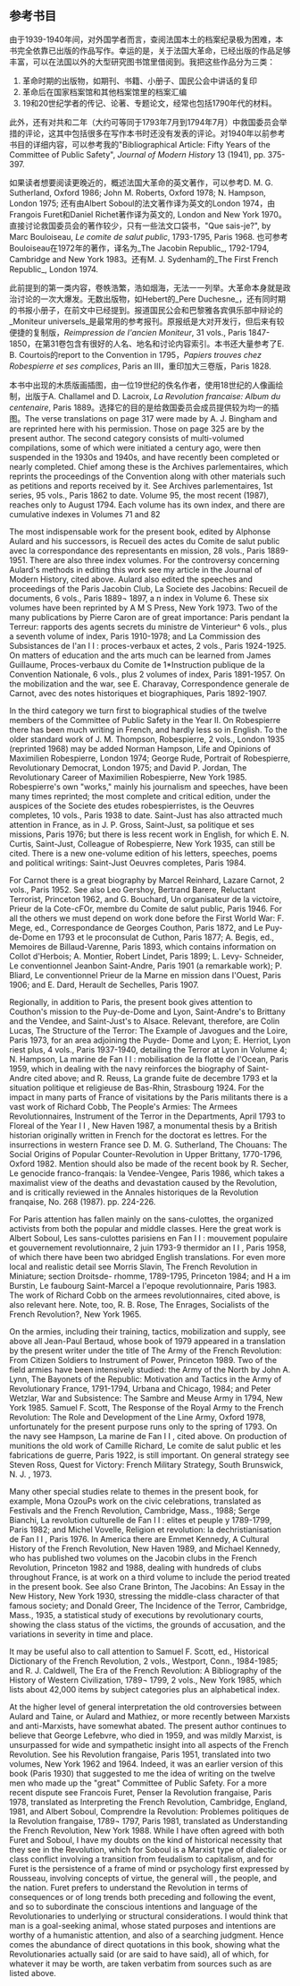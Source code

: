 ## 参考书目

由于1939-1940年间，对外国学者而言，查阅法国本土的档案纪录极为困难，本书完全依靠已出版的作品写作。幸运的是，关于法国大革命，已经出版的作品足够丰富，可以在法国以外的大型研究图书馆里借阅到。我把这些作品分为三类：
1. 革命时期的出版物，如期刊、书籍、小册子、国民公会中讲话的复印
1. 革命后在国家档案馆和其他档案馆里的档案汇编
1. 19和20世纪学者的传记、论著、专题论文，经常也包括1790年代的材料。

此外，还有对共和二年（大约可等同于1793年7月到1794年7月）中救国委员会举措的评论，这其中包括很多在写作本书时还没有发表的评论。对1940年以前参考书目的详细内容，可以参考我的"Bibliographical Article: Fifty Years of the Committee of Public Safety", _Journal of Modern History_ 13 (1941), pp. 375-397.

如果读者想要阅读更晚近的，概述法国大革命的英文著作，可以参考D. M. G. Sutherland, Oxford 1986; John M. Roberts, Oxford 1978; N. Hampson, London 1975; 还有由Albert Soboul的法文著作译为英文的London 1974，由Frangois Furet和Daniel Richet著作译为英文的, London and New York 1970。直接讨论救国委员会的著作较少，只有一些法文口袋书，"Que sais-je?", by Marc Bouloiseau, _Le comite de salut public_, 1793-1795, Paris 1968. 也可参考Bouloiseau在1972年的著作，译名为_The Jacobin Republic_, 1792-1794, Cambridge and New York 1983。还有M. J. Sydenham的_The First French Republic_, London 1974.

此前提到的第一类内容，卷帙浩繁，浩如烟海，无法一一列举。大革命本身就是政治讨论的一次大爆发。无数出版物，如Hebert的_Pere Duchesne_，还有同时期的书报小册子，在前文中已经提到。报道国民公会和巴黎雅各宾俱乐部中辩论的_Moniteur universels_是最常用的参考报刊。原报纸是大对开发行，但后来有较便捷的复制版，_Reimpression de I'ancien Moniteur_, 31 vols., Paris 1847-1850，在第31卷包含有很好的人名、地名和讨论内容索引。本书还大量参考了E. B. Courtois的report to the Convention in 1795，_Papiers trouves chez Robespierre et ses complices_, Paris an III，重印加大三卷版，Paris 1828.

本书中出现的木质版画插图，由一位19世纪的佚名作者，使用18世纪的人像画绘制，出版于A. Challamel and D. Lacroix, _La Revolution francaise: Album du centenaire_, Paris 1889。选择它的目的是给救国委员会成员提供较为均一的插图。The verse translations on page 317 were made by A. J. Bingham and are reprinted here with his permission. Those on page 325 are by the present author. The second category consists of multi-volumed compilations, some of which were initiated a century ago, were then suspended in the 1930s and 1940s, and have recently been completed or nearly completed. Chief among these is the Archives parlementaires, which reprints the proceedings of the Convention along with other materials such as petitions and reports received by it. See Archives parlementaires, 1st series, 95 vols., Paris 1862 to date. Volume 95, the most recent (1987), reaches only to August 1794. Each volume has its own index, and there are cumulative indexes in Volumes 71 and 82

The most indispensable work for the present book, edited by Alphonse Aulard and his successors, is Recueil des actes du Comite de salut public avec la correspondance des representants en mission, 28 vols., Paris 1889-1951. There are also three index volumes. For the controversy concerning Aulard's methods in editing this work see my article in the Journal of Modern History, cited above. Aulard also edited the speeches and proceedings of the Paris Jacobin Club, La Societe des Jacobins: Recueil de documents, 6 vols., Paris 1889¬ 1897, a n index in Volume 6. These six volumes have been reprinted by A M S Press, New York 1973. Two of the many publications by Pierre Caron are of great importance: Paris pendant la Terreur: rapports des agents secrets du ministre de Vinterieur^ 6 vols., plus a seventh volume of index, Paris 1910-1978; and La Commission des Subsistances de I'an I I : proces-verbaux et actes, 2 vols., Paris 1924-1925. On matters of education and the arts much can be learned from James Guillaume, Proces-verbaux du Comite de 1*Instruction publique de la Convention Nationale, 6 vols., plus 2 volumes of index, Paris 1891-1957. On the mobilization and the war, see E. Charavay, Correspondence generale de Carnot, avec des notes historiques et biographiques, Paris 1892-1907.

In the third category we turn first to biographical studies of the twelve members of the Committee of Public Safety in the Year II. On Robespierre there has been much writing in French, and hardly less so in English. To the older standard work of J. M. Thompson, Robespierre, 2 vols., London 1935 (reprinted 1968) may be added Norman Hampson, Life and Opinions of Maximilien Robespierre, London 1974; George Rude, Portrait of Robespierre, Revolutionary Democrat, London 1975; and David P. Jordan, The Revolutionary Career of Maximilien Robespierre, New York 1985. Robespierre's own "works," mainly his journalism and speeches, have been many times reprinted; the most complete and critical edition, under the auspices of the Societe des etudes robespierristes, is the Oeuvres completes, 10 vols., Paris 1938 to date. Saint-Just has also attracted much attention in France, as in J. P. Gross, Saint-Just, sa politique et ses missions, Paris 1976; but there is less recent work in English, for which E. N. Curtis, Saint-Just, Colleague of Robespierre, New York 1935, can still be cited. There is a new one-volume edition of his letters, speeches, poems and political writings: Saint-Just Oeuvres completes, Paris 1984.

For Carnot there is a great biography by Marcel Reinhard, Lazare Carnot, 2 vols., Paris 1952. See also Leo Gershoy, Bertrand Barere, Reluctant Terrorist, Princeton 1962, and G. Bouchard, Un organisateur de la victoire, Prieur de la Cote-cFOr, membre du Comite de salut public, Paris 1946. For all the others we must depend on work done before the First World War: F. Mege, ed., Correspondance de Georges Couthon, Paris 1872, and Le Puy-de-Dome en 1793 et le proconsulat de Cuthon, Paris 1877; A. Begis, ed., Memoires de Billaud-Varenne, Paris 1893, which contains information on Collot d'Herbois; A. Montier, Robert Lindet, Paris 1899; L. Levy- Schneider, Le conventionnel Jeanbon Saint-Andre, Paris 1901 (a remarkable work); P. Bliard, Le conventionnel Prieur de la Marne en mission dans I'Ouest, Paris 1906; and E. Dard, Herault de Sechelles, Paris 1907.

Regionally, in addition to Paris, the present book gives attention to Couthon's mission to the Puy-de-Dome and Lyon, Saint-Andre's to Brittany and the Vendee, and Saint-Just's to Alsace. Relevant, therefore, are Colin Lucas, The Structure of the Terror: The Example of Javogues and the Loire, Paris 1973, for an area adjoining the Puyde- Dome and Lyon; E. Herriot, Lyon riest plus, 4 vols., Paris 1937-1940, detailing the Terror at Lyon in Volume 4; N. Hampson, La marine de Fan I I : mobilisation de la flotte de l'Ocean, Paris 1959, which in dealing with the navy reinforces the biography of Saint-Andre cited above; and R. Reuss, La grande fuite de decembre 1793 et la situation politique et religieuse de Bas-Rhin, Strasbourg 1924. For the impact in many parts of France of visitations by the Paris militants there is a vast work of Richard Cobb, The People's Armies: The Armees Revolutionnaires, Instrument of the Terror in the Departments, April 1793 to Floreal of the Year I I , New Haven 1987, a monumental thesis by a British historian originally written in French for the doctorat es lettres. For the insurrections in western France see D. M. G. Sutherland, The Chouans: The Social Origins of Popular Counter-Revolution in Upper Brittany, 1770-1796, Oxford 1982. Mention should also be made of the recent book by R. Secher, Le genocide franco-franqais: la Vendee-Vengee, Paris 1986, which takes a maximalist view of the deaths and devastation caused by the Revolution, and is critically reviewed in the Annales historiques de la Revolution franqaise, No. 268 (1987). pp. 224-226.

For Paris attention has fallen mainly on the sans-culottes, the organized activists from both the popular and middle classes. Here the great work is Albert Soboul, Les sans-culottes parisiens en Fan I I : mouvement populaire et gouvernement revolutionnaire, 2 juin 1793-9 thermidor an I I , Paris 1958, of which there have been two abridged English translations. For even more local and realistic detail see Morris Slavin, The French Revolution in Miniature; section Droitsde- rhomme, 1789-1795, Princeton 1984; and H a im Burstin, Le faubourg Saint-Marcel a I'epoque revolutionnaire, Paris 1983. The work of Richard Cobb on the armees revolutionnaires, cited above, is also relevant here. Note, too, R. B. Rose, The Enrages, Socialists of the French Revolution?, New York 1965.

On the armies, including their training, tactics, mobilization and supply, see above all Jean-Paul Bertaud, whose book of 1979 appeared in a translation by the present writer under the title of The Army of the French Revolution: From Citizen Soldiers to Instrument of Power, Princeton 1989. Two of the field armies have been intensively studied: the Army of the North by John A. Lynn, The Bayonets of the Republic: Motivation and Tactics in the Army of Revolutionary France, 1791-1794, Urbana and Chicago, 1984; and Peter Wetzlar, War and Subsistence: The Sambre and Meuse Army in 1794, New York 1985. Samuel F. Scott, The Response of the Royal Army to the French Revolution: The Role and Development of the Line Army, Oxford 1978, unfortunately for the present purpose runs only to the spring of 1793. On the navy see Hampson, La marine de Fan I I , cited above. On production of munitions the old work of Camille Richard, Le comite de salut public et les fabrications de guerre, Paris 1922, is still important. On general strategy see Steven Ross, Quest for Victory: French Military Strategy, South Brunswick, N. J. , 1973.

Many other special studies relate to themes in the present book, for example, Mona OzouPs work on the civic celebrations, translated as Festivals and the French Revolution, Cambridge, Mass., 1988; Serge Bianchi, La revolution culturelle de Fan I I : elites et peuple y 1789-1799, Paris 1982; and Michel Vovelle, Religion et revolution: la dechristianisation de Fan I I , Paris 1976. In America there are Emmet Kennedy, A Cultural History of the French Revolution, New Haven 1989, and Michael Kennedy, who has published two volumes on the Jacobin clubs in the French Revolution, Princeton 1982 and 1988, dealing with hundreds of clubs throughout France, is at work on a third volume to include the period treated in the present book. See also Crane Brinton, The Jacobins: An Essay in the New History, New York 1930, stressing the middle-class character of that famous society; and Donald Greer, The Incidence of the Terror, Cambridge, Mass., 1935, a statistical study of executions by revolutionary courts, showing the class status of the victims, the grounds of accusation, and the variations in severity in time and place.

It may be useful also to call attention to Samuel F. Scott, ed., Historical Dictionary of the French Revolution, 2 vols., Westport, Conn., 1984-1985; and R. J. Caldwell, The Era of the French Revolution: A Bibliography of the History of Western Civilization, 1789¬ 1799, 2 vols., New York 1985, which lists about 42,000 items by subject categories plus an alphabetical index.

At the higher level of general interpretation the old controversies between Aulard and Taine, or Aulard and Mathiez, or more recently between Marxists and anti-Marxists, have somewhat abated. The present author continues to believe that George Lefebvre, who died in 1959, and was mildly Marxist, is unsurpassed for wide and sympathetic insight into all aspects of the French Revolution. See his Revolution frangaise, Paris 1951, translated into two volumes, New York 1962 and 1964. Indeed, it was an earlier version of this book (Paris 1930) that suggested to me the idea of writing on the twelve men who made up the "great" Committee of Public Safety. For a more recent dispute see Francois Furet, Penser la Revolution frangaise, Paris 1978, translated as Interpreting the French Revolution, Cambridge, England, 1981, and Albert Soboul, Comprendre la Revolution: Problemes politiques de la Revolution frangaise, 1789¬ 1797, Paris 1981, translated as Understanding the French Revolution, New York 1988. While I have often agreed with both Furet and Soboul, I have my doubts on the kind of historical necessity that they see in the Revolution, which for Soboul is a Marxist type of dialectic or class conflict involving a transition from feudalism to capitalism, and for Furet is the persistence of a frame of mind or psychology first expressed by Rousseau, involving concepts of virtue, the general will , the people, and the nation. Furet prefers to understand the Revolution in terms of consequences or of long trends both preceding and following the event, and so to subordinate the conscious intentions and language of the Revolutionaries to underlying or structural considerations. I would think that man is a goal-seeking animal, whose stated purposes and intentions are worthy of a humanistic attention, and also of a searching judgment. Hence comes the abundance of direct quotations in this book, showing what the Revolutionaries actually said (or are said to have said), all of which, for whatever it may be worth, are taken verbatim from sources such as are listed above.
